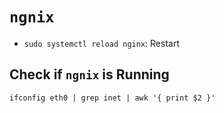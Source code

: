 # `ngnix`

- `sudo systemctl reload nginx`: Restart

## Check if `ngnix` is Running

	ifconfig eth0 | grep inet | awk '{ print $2 }'
